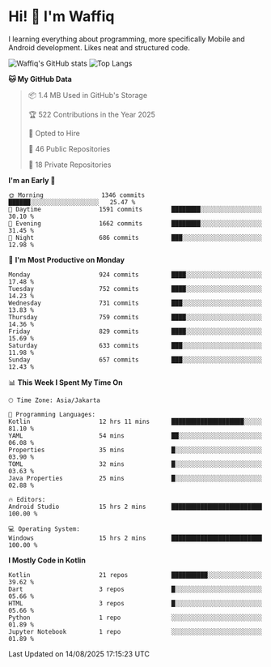 
# Hi! 👋 I'm Waffiq

I learning everything about programming, more specifically Mobile and Android development. Likes neat and structured code.

<!-- Get to know more about me?

<a href="https://www.linkedin.com/in/waffiqaziz/"><img src="https://img.shields.io/static/v1?label=%20&message=LinkedIn&logo=linkedin&logoColor=white&color=0A66C2&style=for-the-badge" alt="LinkedIn"></a>
<a href="https://www.instagram.com/waffiqaziz/"><img src="https://img.shields.io/static/v1?label=%20&message=instagram&logo=instagram&logoColor=white&labelColor=%23E1306C&color=%23E1306C&style=for-the-badge" alt="Instagram"></a>
<a href="https://web.facebook.com/WaffiqAziz/"><img src="https://img.shields.io/static/v1?label=%20&message=Facebook&logo=facebook&logoColor=white&color=1877F2&style=for-the-badge" alt="Facebook"></a>
<a href="https://twitter.com/waffiqaziz"><img src="https://img.shields.io/static/v1?label=%20&message=X&logo=x&logoColor=white&color=000000&style=for-the-badge" alt="X"></a> -->

![Waffiq's GitHub stats](https://github-readme-stats-eight-theta.vercel.app/api?username=waffiqaziz&show_icons=true&include_all_commits=true&count_private=true&theme=dark)
![Top Langs](https://github-readme-stats.vercel.app/api/top-langs/?username=waffiqaziz&layout=compact&langs_count=8&theme=dark)

<!--START_SECTION:waka-->
**🐱 My GitHub Data** 

> 📦 1.4 MB Used in GitHub's Storage 
 > 
> 🏆 522 Contributions in the Year 2025
 > 
> 💼 Opted to Hire
 > 
> 📜 46 Public Repositories 
 > 
> 🔑 18 Private Repositories 
 > 
**I'm an Early 🐤** 

```text
🌞 Morning                1346 commits        ██████░░░░░░░░░░░░░░░░░░░   25.47 % 
🌆 Daytime                1591 commits        ████████░░░░░░░░░░░░░░░░░   30.10 % 
🌃 Evening                1662 commits        ████████░░░░░░░░░░░░░░░░░   31.45 % 
🌙 Night                  686 commits         ███░░░░░░░░░░░░░░░░░░░░░░   12.98 % 
```
📅 **I'm Most Productive on Monday** 

```text
Monday                   924 commits         ████░░░░░░░░░░░░░░░░░░░░░   17.48 % 
Tuesday                  752 commits         ████░░░░░░░░░░░░░░░░░░░░░   14.23 % 
Wednesday                731 commits         ███░░░░░░░░░░░░░░░░░░░░░░   13.83 % 
Thursday                 759 commits         ████░░░░░░░░░░░░░░░░░░░░░   14.36 % 
Friday                   829 commits         ████░░░░░░░░░░░░░░░░░░░░░   15.69 % 
Saturday                 633 commits         ███░░░░░░░░░░░░░░░░░░░░░░   11.98 % 
Sunday                   657 commits         ███░░░░░░░░░░░░░░░░░░░░░░   12.43 % 
```


📊 **This Week I Spent My Time On** 

```text
🕑︎ Time Zone: Asia/Jakarta

💬 Programming Languages: 
Kotlin                   12 hrs 11 mins      ████████████████████░░░░░   81.10 % 
YAML                     54 mins             ██░░░░░░░░░░░░░░░░░░░░░░░   06.08 % 
Properties               35 mins             █░░░░░░░░░░░░░░░░░░░░░░░░   03.90 % 
TOML                     32 mins             █░░░░░░░░░░░░░░░░░░░░░░░░   03.63 % 
Java Properties          25 mins             █░░░░░░░░░░░░░░░░░░░░░░░░   02.88 % 

🔥 Editors: 
Android Studio           15 hrs 2 mins       █████████████████████████   100.00 % 

💻 Operating System: 
Windows                  15 hrs 2 mins       █████████████████████████   100.00 % 
```

**I Mostly Code in Kotlin** 

```text
Kotlin                   21 repos            ██████████░░░░░░░░░░░░░░░   39.62 % 
Dart                     3 repos             █░░░░░░░░░░░░░░░░░░░░░░░░   05.66 % 
HTML                     3 repos             █░░░░░░░░░░░░░░░░░░░░░░░░   05.66 % 
Python                   1 repo              ░░░░░░░░░░░░░░░░░░░░░░░░░   01.89 % 
Jupyter Notebook         1 repo              ░░░░░░░░░░░░░░░░░░░░░░░░░   01.89 % 
```




 Last Updated on 14/08/2025 17:15:23 UTC
<!--END_SECTION:waka-->
